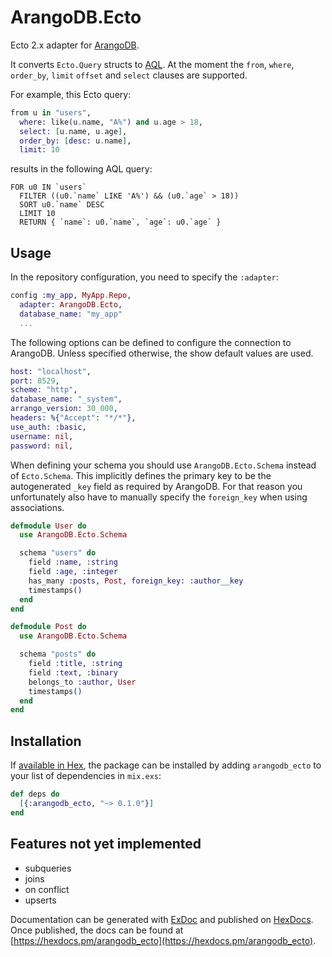 # ArangoDB.Ecto 

Ecto 2.x adapter for [ArangoDB](https://www.arangodb.com/).

It converts `Ecto.Query` structs to [AQL](https://docs.arangodb.com/3.1/AQL).
At the moment the `from`, `where`, `order_by`, `limit`
`offset` and `select` clauses are supported.

For example, this Ecto query:
```elixir
from u in "users",
  where: like(u.name, "A%") and u.age > 18,
  select: [u.name, u.age],
  order_by: [desc: u.name],
  limit: 10
```
results in the following AQL query:
```
FOR u0 IN `users`
  FILTER ((u0.`name` LIKE 'A%') && (u0.`age` > 18))
  SORT u0.`name` DESC
  LIMIT 10
  RETURN { `name`: u0.`name`, `age`: u0.`age` }
```
      
## Usage

In the repository configuration, you need to specify the `:adapter`:

```elixir
config :my_app, MyApp.Repo,
  adapter: ArangoDB.Ecto,
  database_name: "my_app"
  ...
```
   
The following options can be defined to configure the connection to ArangoDB.
Unless specified otherwise, the show default values are used.
```elixir
host: "localhost",
port: 8529,
scheme: "http",
database_name: "_system",
arrango_version: 30_000,
headers: %{"Accept": "*/*"},
use_auth: :basic,
username: nil,
password: nil,
```

When defining your schema you should use `ArangoDB.Ecto.Schema` instead of `Ecto.Schema`.
This implicitly defines the primary key to be the autogenerated `_key` field as required 
by ArangoDB. For that reason you unfortunately also have to manually specify the `foreign_key`
when using associations.
```elixir
defmodule User do
  use ArangoDB.Ecto.Schema

  schema "users" do
    field :name, :string
    field :age, :integer
    has_many :posts, Post, foreign_key: :author__key
    timestamps()
  end
end

defmodule Post do
  use ArangoDB.Ecto.Schema

  schema "posts" do
    field :title, :string
    field :text, :binary
    belongs_to :author, User
    timestamps()
  end
end
```
## Installation

If [available in Hex](https://hex.pm/docs/publish), the package can be installed
by adding `arangodb_ecto` to your list of dependencies in `mix.exs`:

```elixir
def deps do
  [{:arangodb_ecto, "~> 0.1.0"}]
end
```

## Features not yet implemented
* subqueries
* joins
* on conflict
* upserts

Documentation can be generated with [ExDoc](https://github.com/elixir-lang/ex_doc)
and published on [HexDocs](https://hexdocs.pm). Once published, the docs can
be found at [https://hexdocs.pm/arangodb_ecto](https://hexdocs.pm/arangodb_ecto).

